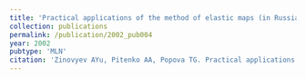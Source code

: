 ```yaml
---
title: 'Practical applications of the method of elastic maps (in Russian)'
collection: publications
permalink: /publication/2002_pub004
year: 2002
pubtype: 'MLN'
citation: 'Zinovyev AYu, Pitenko AA, Popova TG. Practical applications of the method of elastic maps (in Russian). <i>Neurocomputeri</i>, 2002. N4. p.31-39.'
---
```

